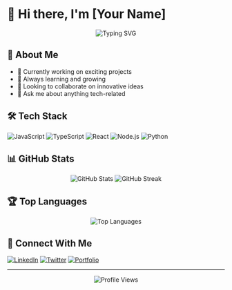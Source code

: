 # 👋 Hi there, I'm [Your Name]

<div align="center">
  <img src="https://readme-typing-svg.herokuapp.com?font=Fira+Code&pause=1000&color=2196F3&center=true&vCenter=true&width=435&lines=Senior+Software+Engineer;Full+Stack+Developer;Open+Source+Enthusiast" alt="Typing SVG" />
</div>

## 🚀 About Me
- 🔭 Currently working on exciting projects
- 🌱 Always learning and growing
- 👯 Looking to collaborate on innovative ideas
- 💬 Ask me about anything tech-related

## 🛠️ Tech Stack
![JavaScript](https://img.shields.io/badge/-JavaScript-F7DF1E?style=flat-square&logo=javascript&logoColor=black)
![TypeScript](https://img.shields.io/badge/-TypeScript-3178C6?style=flat-square&logo=typescript&logoColor=white)
![React](https://img.shields.io/badge/-React-61DAFB?style=flat-square&logo=react&logoColor=black)
![Node.js](https://img.shields.io/badge/-Node.js-339933?style=flat-square&logo=node.js&logoColor=white)
![Python](https://img.shields.io/badge/-Python-3776AB?style=flat-square&logo=python&logoColor=white)

## 📊 GitHub Stats
<div align="center">
  <img src="https://github-readme-stats.vercel.app/api?username=YOUR_USERNAME&show_icons=true&theme=tokyonight" alt="GitHub Stats" />
  <img src="https://github-readme-streak-stats.herokuapp.com/?user=YOUR_USERNAME&theme=tokyonight" alt="GitHub Streak" />
</div>

## 🏆 Top Languages
<div align="center">
  <img src="https://github-readme-stats.vercel.app/api/top-langs/?username=YOUR_USERNAME&layout=compact&theme=tokyonight" alt="Top Languages" />
</div>

## 🤝 Connect With Me
[![LinkedIn](https://img.shields.io/badge/LinkedIn-0077B5?style=for-the-badge&logo=linkedin&logoColor=white)](https://linkedin.com/in/YOUR_LINKEDIN)
[![Twitter](https://img.shields.io/badge/Twitter-1DA1F2?style=for-the-badge&logo=twitter&logoColor=white)](https://twitter.com/YOUR_TWITTER)
[![Portfolio](https://img.shields.io/badge/Portfolio-FF5722?style=for-the-badge&logo=google-chrome&logoColor=white)](https://YOUR_WEBSITE)

---
<div align="center">
  <img src="https://komarev.com/ghpvc/?username=YOUR_USERNAME&color=blueviolet" alt="Profile Views" />
</div>
